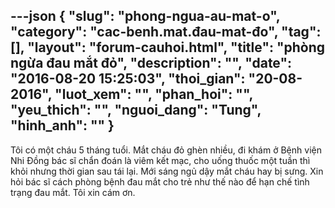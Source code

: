 ---json
{
    "slug": "phong-ngua-au-mat-o",
    "category": "cac-benh.mat.đau-mat-đo",
    "tag": [],
    "layout": "forum-cauhoi.html",
    "title": "phòng ngừa đau mắt đỏ",
    "description": "",
    "date": "2016-08-20 15:25:03",
    "thoi_gian": "20-08-2016",
    "luot_xem": "",
    "phan_hoi": "",
    "yeu_thich": "",
    "nguoi_dang": "Tung",
    "hinh_anh": ""
}
---
Tôi có một cháu 5 tháng tuổi. Mắt cháu đỏ ghèn nhiều, đi khám ở Bệnh viện Nhi Đồng bác sĩ chẩn đoán là viêm kết mạc, cho uống thuốc một tuần thì khỏi nhưng thời gian sau tái lại. Mới sáng ngủ dậy mắt cháu hay bị sưng. Xin hỏi bác sĩ cách phòng bệnh đau mắt cho trẻ như thế nào để hạn chế tình trạng đau mắt. Tôi xin cám ơn. 